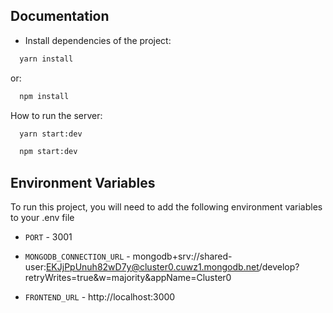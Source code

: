 ## Documentation

- Install dependencies of the project:

```bash
  yarn install
```

or:

```bash
  npm install
```

How to run the server:

```bash
  yarn start:dev
```

```bash
  npm start:dev
```

## Environment Variables

To run this project, you will need to add the following environment variables to your .env file

- `PORT` - 3001

- `MONGODB_CONNECTION_URL` - mongodb+srv://shared-user:EKJjPpUnuh82wD7y@cluster0.cuwz1.mongodb.net/develop?retryWrites=true&w=majority&appName=Cluster0

- `FRONTEND_URL` - http://localhost:3000

